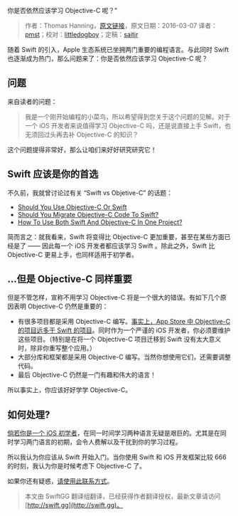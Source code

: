 你是否依然应该学习 Objective-C 呢？"

> 作者：Thomas Hanning，[原文链接](http://www.thomashanning.com/should-you-still-learn-objective-c/)，原文日期：2016-03-07
> 译者：[pmst](http://www.jianshu.com/users/596f2ba91ce9/latest_articles)；校对：[littledogboy](undefined)；定稿：[saitjr](http://www.saitjr.com)
  









随着 Swift 的引入，Apple 生态系统已坐拥两门重要的编程语言。与此同时 Swift 也逐渐成为热门，那么问题来了：你是否依然应该学习 Objective-C 呢？

## 问题

来自读者的问题：

> 我是一个刚开始编程的小菜鸟，所以希望得到您关于这个问题的见解。对于一个 iOS 开发者来说值得学习 Objective-C 吗，还是说直接上手 Swift，也无须回过头再去补 Objective-C 的知识？

这个问题提得非常好，那么让咱们来好好研究研究它！



## Swift 应该是你的首选

不久前，我就曾讨论过有关 “Swift vs Objetive-C” 的话题：

* [Should You Use Objective-C Or Swift](http://www.thomashanning.com/should-you-use-objective-c-or-swift/)
* [Should You Migrate Objective-C Code To Swift?](http://www.thomashanning.com/should-you-migrate-objective-c-code-to-swift/)
* [How To Use Both Swift And Objective-C In One Project?](http://www.thomashanning.com/swift-and-objective-c-interoperability/)

简而言之：就我看来，Swift 将变得比 Objective-C 更加重要，甚至在某些方面已经是了 —— 因此每一个 iOS 开发者都应该学习 Swift 。除此之外，Swift 比 Objective-C 更易上手，也同样适用于初学者。

## ...但是 Objective-C 同样重要

但是不管怎样，宣称不用学习 Objective-C 将是一个很大的错误。有如下几个原因表明 Objective-C 仍然是重要的：

* 有很多项目都是采用 Objective-C 编写。[事实上，App Store 中 Objective-C 的项目远多于 Swift 的项目](http://www.thomashanning.com/the-current-state-of-swift/)。同时作为一个严谨的 iOS 开发者，你必须要维护这些项目。（特别是在将一个 Objective-C 项目迁移到 Swift 没有太大意义时，除非你重写整个应用。）
* 大部分库和框架都是采用 Objective-C 编写。当然你想使用它们，还需要调整代码。
* 最后 Objective-C 仍然是一门有趣和伟大的语言！

所以事实上，你应该好好学学 Objective-C。

## 如何处理?

[倘若你是一个 iOS 初学者](http://www.thomashanning.com/become-ios-developer/)，在同一时间学习两种语言无疑是艰巨的。尤其是在同时学习两门语言的初期，会令人费解以及干扰到你的学习过程。

所以我认为你应该从 Swift 开始入门。当你使用 Swift 和 iOS 开发框架比较 666 的时刻，我认为你是时候考虑下 Objective-C 了。

如果你还有疑惑，[请使用此联系方式](https://docs.google.com/forms/d/1aVxeB-WulfaJoYaLfnqyTkEzuKbjAmTt2IZrdwHlIfQ/viewform)。
> 本文由 SwiftGG 翻译组翻译，已经获得作者翻译授权，最新文章请访问 [http://swift.gg](http://swift.gg)。
